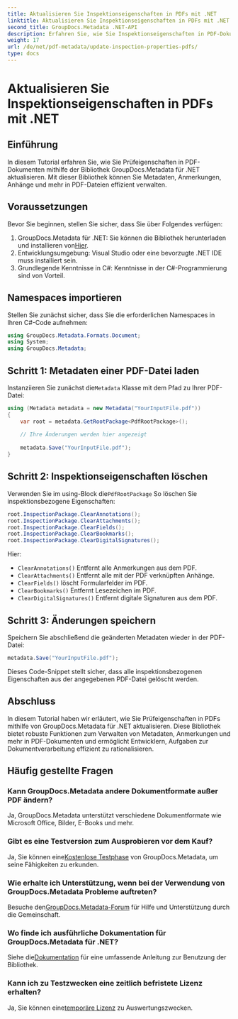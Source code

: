 ```yaml
---
title: Aktualisieren Sie Inspektionseigenschaften in PDFs mit .NET
linktitle: Aktualisieren Sie Inspektionseigenschaften in PDFs mit .NET
second_title: GroupDocs.Metadata .NET-API
description: Erfahren Sie, wie Sie Inspektionseigenschaften in PDF-Dokumenten mit GroupDocs.Metadata für .NET aktualisieren. Verwalten Sie Metadaten und Anmerkungen effizient mit C#.
weight: 17
url: /de/net/pdf-metadata/update-inspection-properties-pdfs/
type: docs
---
```

# Aktualisieren Sie Inspektionseigenschaften in PDFs mit .NET

## Einführung
In diesem Tutorial erfahren Sie, wie Sie Prüfeigenschaften in PDF-Dokumenten mithilfe der Bibliothek GroupDocs.Metadata für .NET aktualisieren. Mit dieser Bibliothek können Sie Metadaten, Anmerkungen, Anhänge und mehr in PDF-Dateien effizient verwalten.
## Voraussetzungen
Bevor Sie beginnen, stellen Sie sicher, dass Sie über Folgendes verfügen:
1.  GroupDocs.Metadata für .NET: Sie können die Bibliothek herunterladen und installieren von[Hier](https://releases.groupdocs.com/metadata/net/).
2. Entwicklungsumgebung: Visual Studio oder eine bevorzugte .NET IDE muss installiert sein.
3. Grundlegende Kenntnisse in C#: Kenntnisse in der C#-Programmierung sind von Vorteil.

## Namespaces importieren
Stellen Sie zunächst sicher, dass Sie die erforderlichen Namespaces in Ihren C#-Code aufnehmen:
```csharp
using GroupDocs.Metadata.Formats.Document;
using System;
using GroupDocs.Metadata;
```
## Schritt 1: Metadaten einer PDF-Datei laden
 Instanziieren Sie zunächst die`Metadata` Klasse mit dem Pfad zu Ihrer PDF-Datei:
```csharp
using (Metadata metadata = new Metadata("YourInputFile.pdf"))
{
    var root = metadata.GetRootPackage<PdfRootPackage>();
    
    // Ihre Änderungen werden hier angezeigt
    
    metadata.Save("YourInputFile.pdf");
}
```
## Schritt 2: Inspektionseigenschaften löschen
 Verwenden Sie im using-Block die`PdfRootPackage` So löschen Sie inspektionsbezogene Eigenschaften:
```csharp
root.InspectionPackage.ClearAnnotations();
root.InspectionPackage.ClearAttachments();
root.InspectionPackage.ClearFields();
root.InspectionPackage.ClearBookmarks();
root.InspectionPackage.ClearDigitalSignatures();
```
Hier:
- `ClearAnnotations()` Entfernt alle Anmerkungen aus dem PDF.
- `ClearAttachments()` Entfernt alle mit der PDF verknüpften Anhänge.
- `ClearFields()` löscht Formularfelder im PDF.
- `ClearBookmarks()` Entfernt Lesezeichen im PDF.
- `ClearDigitalSignatures()` Entfernt digitale Signaturen aus dem PDF.
## Schritt 3: Änderungen speichern
Speichern Sie abschließend die geänderten Metadaten wieder in der PDF-Datei:
```csharp
metadata.Save("YourInputFile.pdf");
```
Dieses Code-Snippet stellt sicher, dass alle inspektionsbezogenen Eigenschaften aus der angegebenen PDF-Datei gelöscht werden.

## Abschluss
In diesem Tutorial haben wir erläutert, wie Sie Prüfeigenschaften in PDFs mithilfe von GroupDocs.Metadata für .NET aktualisieren. Diese Bibliothek bietet robuste Funktionen zum Verwalten von Metadaten, Anmerkungen und mehr in PDF-Dokumenten und ermöglicht Entwicklern, Aufgaben zur Dokumentverarbeitung effizient zu rationalisieren.

## Häufig gestellte Fragen
### Kann GroupDocs.Metadata andere Dokumentformate außer PDF ändern?
Ja, GroupDocs.Metadata unterstützt verschiedene Dokumentformate wie Microsoft Office, Bilder, E-Books und mehr.
### Gibt es eine Testversion zum Ausprobieren vor dem Kauf?
 Ja, Sie können eine[Kostenlose Testphase](https://releases.groupdocs.com/) von GroupDocs.Metadata, um seine Fähigkeiten zu erkunden.
### Wie erhalte ich Unterstützung, wenn bei der Verwendung von GroupDocs.Metadata Probleme auftreten?
 Besuche den[GroupDocs.Metadata-Forum](https://forum.groupdocs.com/c/metadata/14) für Hilfe und Unterstützung durch die Gemeinschaft.
### Wo finde ich ausführliche Dokumentation für GroupDocs.Metadata für .NET?
 Siehe die[Dokumentation](https://tutorials.groupdocs.com/metadata/net/) für eine umfassende Anleitung zur Benutzung der Bibliothek.
### Kann ich zu Testzwecken eine zeitlich befristete Lizenz erhalten?
 Ja, Sie können eine[temporäre Lizenz](https://purchase.groupdocs.com/temporary-license/) zu Auswertungszwecken.